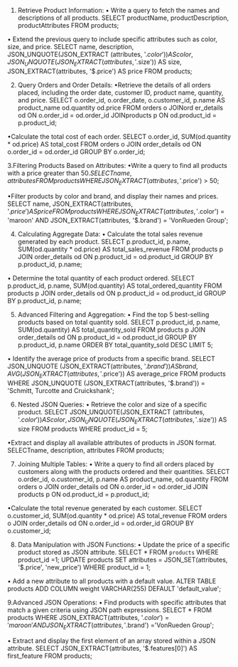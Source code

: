 1. Retrieve Product Information: 
  • Write a query to fetch the names and descriptions of all products. 
      SELECT productName, productDescription, productAttributes
      FROM products;
  
  • Extend the previous query to include specific attributes such as color, size, and price. 
      SELECT  name, description, 
      JSON_UNQUOTE(JSON_EXTRACT (attributes, '$.color')) AS color,
      JSON_UNQUOTE(JSON_EXTRACT (attributes, '$.size')) AS size,
      JSON_EXTRACT(attributes, '$.price') 
      AS price
      FROM products;


2. Query Orders and Order Details: 
  •Retrieve the details of all orders placed, including the order date, customer ID, product name, quantity, and price. 
      SELECT o.order_id,  o.order_date, o.customer_id, p.name AS product_name od.quantity  od.price
      FROM orders o
      JOINord er_details od ON o.order_id = od.order_id
      JOINproducts p ON od.product_id = p.product_id;
  
  •Calculate the total cost of each order. 
      SELECT o.order_id,
       SUM(od.quantity * od.price) AS total_cost
      FROM orders o
      JOIN order_details od ON o.order_id = od.order_id
      GROUP BY o.order_id;

      
3.Filtering Products Based on Attributes: 
  •Write a query to find all products with a price greater than $50. 
      SELECT name,attributes
      FROM products
      WHERE JSON_EXTRACT(attributes, '$.price') > 50;
  
  •Filter products by color and brand, and display their names and prices. 
      SELECT name, JSON_EXTRACT(attributes, '$.price') AS price
      FROM products
      WHERE JSON_EXTRACT(attributes, '$.color') = 'maroon' 
      AND JSON_EXTRACT(attributes, '$.brand') = 'VonRueden Group';


4. Calculating Aggregate Data: 
   • Calculate the total sales revenue generated by each product. 
       SELECT p.product_id, p.name,
       SUM(od.quantity * od.price)
       AS    total_sales_revenue
       FROM products p
       JOIN order_details od ON p.product_id = od.product_id
       GROUP BY p.product_id, p.name;
   
  • Determine the total quantity of each product ordered. 
      SELECT p.product_id, p.name,
      SUM(od.quantity) AS total_ordered_quantity
      FROM products p
      JOIN order_details od ON p.product_id = od.product_id
      GROUP BY p.product_id, p.name;


5. Advanced Filtering and Aggregation: 
  • Find the top 5 best-selling products based on total quantity sold. 
      SELECT p.product_id, p.name,
      SUM(od.quantity) AS total_quantity_sold
      FROM products p
      JOIN order_details od ON p.product_id = od.product_id
      GROUP BY p.product_id, p.name
      ORDER BY total_quantity_sold DESC
      LIMIT 5;
  
  • Identify the average price of products from a specific brand. 
      SELECT JSON_UNQUOTE (JSON_EXTRACT(attributes, '$.brand')) AS brand, AVG(JSON_EXTRACT(attributes, '$.price')) 
      AS average_price
      FROM  products
      WHERE  JSON_UNQUOTE (JSON_EXTRACT(attributes, '$.brand'))  =  'Schmitt, Turcotte and Cruickshank';
  

6.	Nested JSON Queries: 
  •	Retrieve the color and size of a specific product.
      SELECT JSON_UNQUOTE(JSON_EXTRACT  (attributes, '$.color')) AS color, JSON_UNQUOTE(JSON_EXTRACT(attributes, '$.size')) AS size
      FROM products
      WHERE product_id = 5;
   
  •Extract and display all available attributes of products in JSON format. 
      SELECTname,  description,  attributes
      FROM products;


7. Joining Multiple Tables: 
  • Write a query to find all orders placed by customers along with the products ordered and their quantities. 
      SELECT o.order_id,  o.customer_id,  p.name AS product_name,  od.quantity
      FROM orders o
      JOIN order_details od ON o.order_id = od.order_id
      JOIN products p ON od.product_id = p.product_id;
   
  •Calculate the total revenue generated by each customer. 
      SELECT o.customer_id,
      SUM(od.quantity * od.price) AS total_revenue
      FROM orders o
      JOIN order_details od ON o.order_id = od.order_id
      GROUP BY o.customer_id;


8. Data Manipulation with JSON Functions: 
  • Update the price of a specific product stored as JSON attribute. 
      SELECT * FROM `products` WHERE product_id =1;
      UPDATE products
      SET attributes = JSON_SET(attributes, '$.price', 'new_price')
      WHERE product_id = 1;
  
  • Add a new attribute to all products with a default value. 
      ALTER TABLE products ADD COLUMN weight VARCHAR(255)
      DEFAULT 'default_value';




9.Advanced JSON Operations: 
  • Find products with specific attributes that match a given criteria using JSON path expressions. 
      SELECT * FROM products 
      WHERE JSON_EXTRACT(attributes, '$.color') ='maroon' AND
      JSON_EXTRACT(attributes, '$.brand') ='VonRueden Group';
  
  • Extract and display the first element of an array stored within a JSON attribute. 
      SELECT JSON_EXTRACT(attributes, '$.features[0]') 
      AS first_feature
       FROM products;





